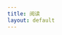 ```yaml
---
title: 阅读
layout: default
---
```


<div id="douban"></div>

<script type="text/javascript" src="/assets/lib/douban.api.js"></script>
<script type="text/javascript">
var dbapi = new DoubanApi();
window.onload = function() {
    dbapi.show();
};
</script>
